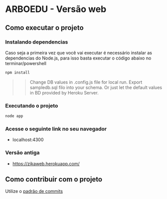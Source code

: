 # ARBOEDU - Versão web

## Como executar o projeto

### Instalando dependencias

Caso seja a primeira vez que você vai executar é necessário instalar as dependencias do Node.js, para isso basta executar o código abaixo no terminar/powershell

```bash
npm install
```

>> Change DB values in .config.js file for local run.
>> Export sampledb.sql filo into your schema.
>> Or just let the default values in BD provided by Heroku Server.

### Executando o projeto

```bash
node app
```

### Acesse o seguinte link no seu navegador

- localhost:4300

### Versão antiga

- https://zikaweb.herokuapp.com/

## Como contribuir com o projeto

Utilize o [padrão de commits](git-commit-prefixes.md)

